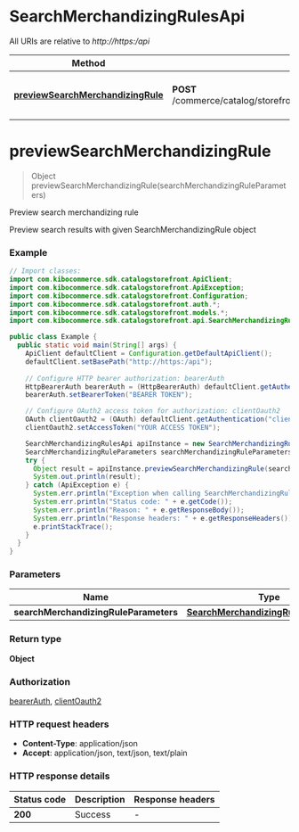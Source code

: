 # SearchMerchandizingRulesApi

All URIs are relative to *http://https:/api*

| Method | HTTP request | Description |
|------------- | ------------- | -------------|
| [**previewSearchMerchandizingRule**](SearchMerchandizingRulesApi.md#previewSearchMerchandizingRule) | **POST** /commerce/catalog/storefront/searchmerchandizingrules/previewsearchmerchandizingrule | Preview search merchandizing rule |


<a name="previewSearchMerchandizingRule"></a>
# **previewSearchMerchandizingRule**
> Object previewSearchMerchandizingRule(searchMerchandizingRuleParameters)

Preview search merchandizing rule

Preview search results with given SearchMerchandizingRule object

### Example
```java
// Import classes:
import com.kibocommerce.sdk.catalogstorefront.ApiClient;
import com.kibocommerce.sdk.catalogstorefront.ApiException;
import com.kibocommerce.sdk.catalogstorefront.Configuration;
import com.kibocommerce.sdk.catalogstorefront.auth.*;
import com.kibocommerce.sdk.catalogstorefront.models.*;
import com.kibocommerce.sdk.catalogstorefront.api.SearchMerchandizingRulesApi;

public class Example {
  public static void main(String[] args) {
    ApiClient defaultClient = Configuration.getDefaultApiClient();
    defaultClient.setBasePath("http://https:/api");
    
    // Configure HTTP bearer authorization: bearerAuth
    HttpBearerAuth bearerAuth = (HttpBearerAuth) defaultClient.getAuthentication("bearerAuth");
    bearerAuth.setBearerToken("BEARER TOKEN");

    // Configure OAuth2 access token for authorization: clientOauth2
    OAuth clientOauth2 = (OAuth) defaultClient.getAuthentication("clientOauth2");
    clientOauth2.setAccessToken("YOUR ACCESS TOKEN");

    SearchMerchandizingRulesApi apiInstance = new SearchMerchandizingRulesApi(defaultClient);
    SearchMerchandizingRuleParameters searchMerchandizingRuleParameters = new SearchMerchandizingRuleParameters(); // SearchMerchandizingRuleParameters | 
    try {
      Object result = apiInstance.previewSearchMerchandizingRule(searchMerchandizingRuleParameters);
      System.out.println(result);
    } catch (ApiException e) {
      System.err.println("Exception when calling SearchMerchandizingRulesApi#previewSearchMerchandizingRule");
      System.err.println("Status code: " + e.getCode());
      System.err.println("Reason: " + e.getResponseBody());
      System.err.println("Response headers: " + e.getResponseHeaders());
      e.printStackTrace();
    }
  }
}
```

### Parameters

| Name | Type | Description  | Notes |
|------------- | ------------- | ------------- | -------------|
| **searchMerchandizingRuleParameters** | [**SearchMerchandizingRuleParameters**](SearchMerchandizingRuleParameters.md)|  | [optional] |

### Return type

**Object**

### Authorization

[bearerAuth](../README.md#bearerAuth), [clientOauth2](../README.md#clientOauth2)

### HTTP request headers

 - **Content-Type**: application/json
 - **Accept**: application/json, text/json, text/plain

### HTTP response details
| Status code | Description | Response headers |
|-------------|-------------|------------------|
| **200** | Success |  -  |


